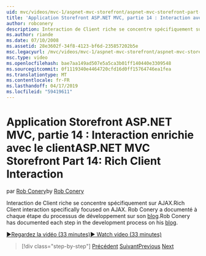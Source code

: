 ```yaml
---
uid: mvc/videos/mvc-1/aspnet-mvc-storefront/aspnet-mvc-storefront-part-14-rich-client-interaction
title: 'Application Storefront ASP.NET MVC, partie 14 : Interaction avec le Client | Microsoft Docs'
author: robconery
description: Interaction de Client riche se concentre spécifiquement sur AJAX. Rob Conery a documenté à chaque étape du processus de développement sur son blog.
ms.author: riande
ms.date: 07/10/2008
ms.assetid: 28e3602f-34f8-4123-bf6d-235857202b5e
msc.legacyurl: /mvc/videos/mvc-1/aspnet-mvc-storefront/aspnet-mvc-storefront-part-14-rich-client-interaction
msc.type: video
ms.openlocfilehash: bae7aa149ad507e5a5ca3b01ff140440e3309548
ms.sourcegitcommit: 0f1119340e4464720cfd16d0ff15764746ea1fea
ms.translationtype: MT
ms.contentlocale: fr-FR
ms.lasthandoff: 04/17/2019
ms.locfileid: "59419611"
---
```

# <a name="aspnet-mvc-storefront-part-14-rich-client-interaction"></a><span data-ttu-id="77b8d-104">Application Storefront ASP.NET MVC, partie 14 : Interaction enrichie avec le client</span><span class="sxs-lookup"><span data-stu-id="77b8d-104">ASP.NET MVC Storefront Part 14: Rich Client Interaction</span></span>

<span data-ttu-id="77b8d-105">par [Rob Conery](https://github.com/robconery)</span><span class="sxs-lookup"><span data-stu-id="77b8d-105">by [Rob Conery](https://github.com/robconery)</span></span>

<span data-ttu-id="77b8d-106">Interaction de Client riche se concentre spécifiquement sur AJAX.</span><span class="sxs-lookup"><span data-stu-id="77b8d-106">Rich Client interaction specifically focused on AJAX.</span></span> <span data-ttu-id="77b8d-107">Rob Conery a documenté à chaque étape du processus de développement sur son [blog](http://blog.wekeroad.com/mvc-storefront/mvcstore-part-14/).</span><span class="sxs-lookup"><span data-stu-id="77b8d-107">Rob Conery has documented each step in the development process on his [blog](http://blog.wekeroad.com/mvc-storefront/mvcstore-part-14/).</span></span>

[<span data-ttu-id="77b8d-108">&#9654;Regardez la vidéo (33 minutes)</span><span class="sxs-lookup"><span data-stu-id="77b8d-108">&#9654; Watch video (33 minutes)</span></span>](https://channel9.msdn.com/Blogs/ASP-NET-Site-Videos/aspnet-mvc-storefront-part-14-rich-client-interaction)

> [!div class="step-by-step"]
> <span data-ttu-id="77b8d-109">[Précédent](aspnet-mvc-storefront-part-13-dependency-injection.md)
> [Suivant](aspnet-mvc-storefront-part-15-public-code-review.md)</span><span class="sxs-lookup"><span data-stu-id="77b8d-109">[Previous](aspnet-mvc-storefront-part-13-dependency-injection.md)
[Next](aspnet-mvc-storefront-part-15-public-code-review.md)</span></span>
